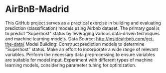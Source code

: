 # AirBnB-Madrid
This GitHub project serves as a practical exercise in building and evaluating prediction (classification) models using Airbnb dataset. The primary goal is to predict "Superhost" status by leveraging various data-driven techniques and machine learning models.
Data Source: http://insideairbnb.com/get-the-data/
Model Building:
Construct prediction models to determine "Superhost" status.
Make an effort to incorporate a wide range of relevant variables.
Perform the necessary data preprocessing to ensure variables are suitable for model input.
Experiment with different types of machine learning models, considering parameter tuning for optimization.
